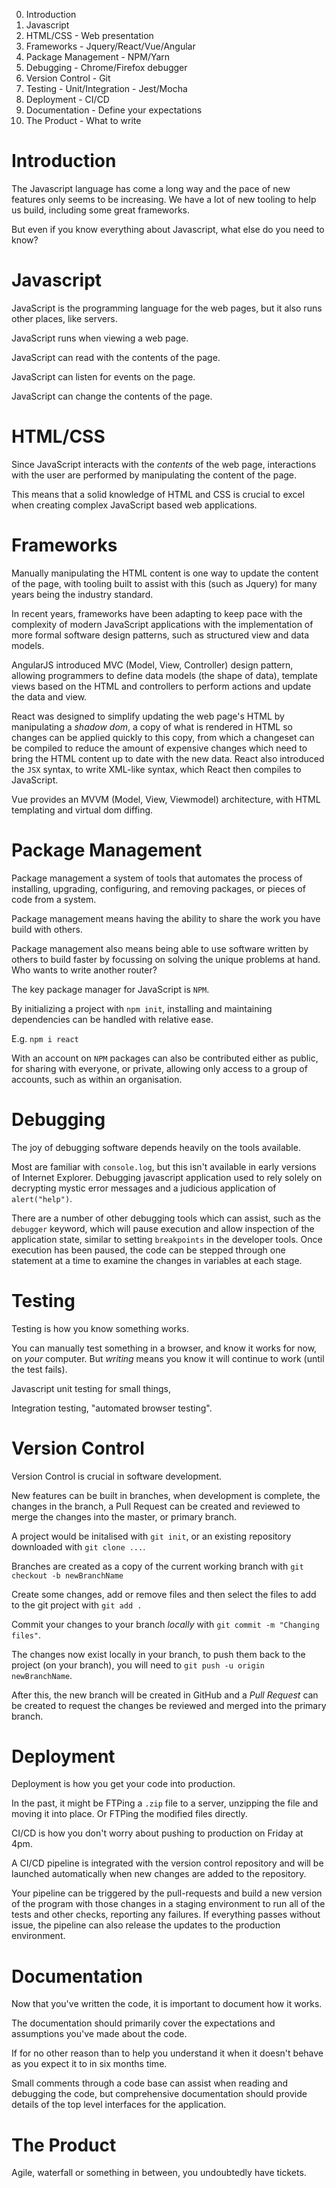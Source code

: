 0. Introduction
1. Javascript
2. HTML/CSS - Web presentation
3. Frameworks - Jquery/React/Vue/Angular
4. Package Management - NPM/Yarn
5. Debugging - Chrome/Firefox debugger
6. Version Control - Git
7. Testing - Unit/Integration - Jest/Mocha
8. Deployment - CI/CD
9. Documentation - Define your expectations
10. The Product - What to write

# Introduction

The Javascript language has come a long way and the pace of new features only
seems to be increasing. We have a lot of new tooling to help us build,
including some great frameworks.

But even if you know everything about Javascript, what else do you need to know?

# Javascript

JavaScript is the programming language for the web pages, but it also runs other places, like servers.

JavaScript runs when viewing a web page.

JavaScript can read with the contents of the page.

JavaScript can listen for events on the page.

JavaScript can change the contents of the page.

# HTML/CSS

Since JavaScript interacts with the _contents_ of the web page, interactions with the user are performed by manipulating the content of the page.

This means that a solid knowledge of HTML and CSS is crucial to excel when creating complex JavaScript based web applications.

# Frameworks

Manually manipulating the HTML content is one way to update the content of the page, with tooling built to assist with this (such as Jquery) for many years being the industry standard.

In recent years, frameworks have been adapting to keep pace with the complexity of modern JavaScript applications with the implementation of more formal software design patterns, such as structured view and data models.

AngularJS introduced MVC (Model, View, Controller) design pattern, allowing programmers to define data models (the shape of data), template views based on the HTML and controllers to perform actions and update the data and view.

React was designed to simplify updating the web page's HTML by manipulating a _shadow dom_, a copy of what is rendered in HTML so changes can be applied quickly to this copy, from which a changeset can be compiled to reduce the amount of expensive changes which need to bring the HTML content up to date with the new data.
React also introduced the `JSX` syntax, to write XML-like syntax, which React then compiles to JavaScript.

Vue provides an MVVM (Model, View, Viewmodel) architecture, with HTML templating and virtual dom diffing.

# Package Management

Package management a system of tools that automates the process of installing, upgrading, configuring, and removing packages, or pieces of code from a system.

Package management means having the ability to share the work you have build with others.

Package management also means being able to use software written by others to build faster by focussing on solving the unique problems at hand. Who wants to write another router?

The key package manager for JavaScript is `NPM`.

By initializing a project with `npm init`, installing and maintaining dependencies can be handled with relative ease.

E.g. `npm i react`

With an account on `NPM` packages can also be contributed either as public, for sharing with everyone, or private, allowing only access to a group of accounts, such as within an organisation.

# Debugging

The joy of debugging software depends heavily on the tools available.

Most are familiar with `console.log`, but this isn't available in early versions of Internet Explorer. Debugging javascript application used to rely solely on decrypting mystic error messages and a judicious application of `alert("help")`.

There are a number of other debugging tools which can assist, such as the `debugger` keyword, which will pause execution and allow inspection of the application state, similar to setting `breakpoints` in the developer tools. Once execution has been paused, the code can be stepped through one statement at a time to examine the changes in variables at each stage.

# Testing

Testing is how you know something works.

You can manually test something in a browser, and know it works for now, on _your_ computer.
But _writing_ means you know it will continue to work (until the test fails).

Javascript unit testing for small things,

Integration testing, "automated browser testing".

# Version Control

Version Control is crucial in software development.

New features can be built in branches, when development is complete, the
changes in the branch, a Pull Request can be created and reviewed to merge
the changes into the master, or primary branch.

A project would be initalised with `git init`, or an existing repository downloaded with `git clone ...`.

Branches are created as a copy of the current working branch with `git checkout -b newBranchName`

Create some changes, add or remove files and then select the files to add to the git project with `git add .`

Commit your changes to your branch _locally_ with `git commit -m "Changing files"`.

The changes now exist locally in your branch, to push them back to the project (on your branch), you will need to `git push -u origin newBranchName`.

After this, the new branch will be created in GitHub and a _Pull Request_ can be created to request the changes be reviewed and merged into the primary branch.

# Deployment

Deployment is how you get your code into production.

In the past, it might be FTPing a `.zip` file to a server, unzipping the file and moving it into place. Or FTPing the modified files directly.

CI/CD is how you don't worry about pushing to production on Friday at 4pm.

A CI/CD pipeline is integrated with the version control repository and will be launched automatically when new changes are added to the repository.

Your pipeline can be triggered by the pull-requests and build a new version of the program with those changes in a staging environment to run all of the tests and other checks, reporting any failures. If everything passes without issue, the pipeline can also release the updates to the production environment.

# Documentation

Now that you've written the code, it is important to document how it works.

The documentation should primarily cover the expectations and assumptions you've made about the code.

If for no other reason than to help you understand it when it doesn't behave as you expect it to in six months time.

Small comments through a code base can assist when reading and debugging the code, but comprehensive documentation should provide details of the top level interfaces for the application.

# The Product

Agile, waterfall or something in between, you undoubtedly have tickets.
